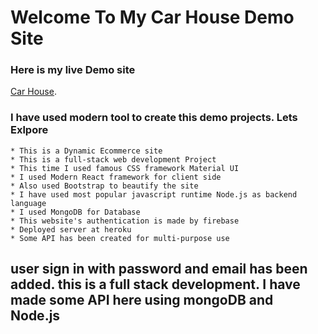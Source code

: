 # Welcome To My Car House Demo Site

### Here is my live Demo site 
 [Car House](https://car-house-b6b2f.web.app/).

### I have used modern tool to create this demo projects. Lets Exlpore

    * This is a Dynamic Ecommerce site
    * This is a full-stack web development Project
    * This time I used famous CSS framework Material UI
    * I used Modern React framework for client side
    * Also used Bootstrap to beautify the site 
    * I have used most popular javascript runtime Node.js as backend language
    * I used MongoDB for Database
    * This website's authentication is made by firebase
    * Deployed server at heroku 
    * Some API has been created for multi-purpose use

## user sign in with password and email has been added. this is a full stack development. I have made some API here using mongoDB and Node.js